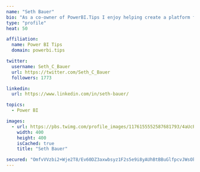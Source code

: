 ```yaml
---
name: "Seth Bauer"
bio: "As a co-owner of PowerBI.Tips I enjoy helping create a platform for new and advanced users alike to learn and expand their skills and get the most out of Power BI."
type: "profile"
heat: 50

affiliation:
  name: Power BI Tips
  domain: powerbi.tips

twitter:
  username: Seth_C_Bauer
  url: https://twitter.com/Seth_C_Bauer
  followers: 1773

linkedin:
  url: https://www.linkedin.com/in/seth-bauer/

topics:
  - Power BI

images:
  - url: https://pbs.twimg.com/profile_images/1176155552587681793/4aUcPKoe_400x400.jpg
    width: 400
    height: 400
    isCached: true
    title: "Seth Bauer"

secured: "OmfvVVzbi2+Wje2T8/Ev60DZ3axwbsyz1F2s5e9i8yAUhBtBBuGlfpcvJWsOkokiNCub6EcF0QWNF09GK2Zp1PfLlMg9dOCqaHmTJGYeP3KTfYafC5ktPoBJFOqK8zUEuQqdynec2jmiQncXv1QJZGtCuzOfaHYgfW+gtFLujb2UrD0mfRcFY4dcWtBlG650OG839/JPy/vWVv6fLHbEBexfe6zzR07i1fEP4p7WRfS2UXJjaLs84FsjwdwyzHRigXnVSvY/LKGNzL4nde56PNLCnLQvy+VfIEPdkyTagYIZj7Qrt8aKZ8Oo5sMiVLFfLaLl8zLC1Gc3FJIwzVRbsmXa3sVXkA16/HNo1uz0+bHpSrBaSeQQJZKTY7aqldVLolq+YU5G4UZC8BZwHelI61leCnfv0ZZZNxKPWVItJXE=;0gUpZ3tPdvrKN7ZzZdUi6w=="
---
```


